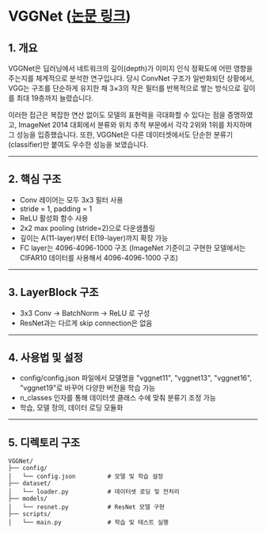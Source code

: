 # VGGNet ([논문 링크](https://arxiv.org/pdf/1409.1556))

## 1. 개요

VGGNet은 딥러닝에서 네트워크의 깊이(depth)가 이미지 인식 정확도에 어떤 영향을 주는지를 체계적으로 분석한 연구입니다. 당시 ConvNet 구조가 일반화되던 상황에서, VGG는 구조를 단순하게 유지한 채 3×3의 작은 필터를 반복적으로 쌓는 방식으로 깊이를 최대 19층까지 늘렸습니다.

이러한 접근은 복잡한 연산 없이도 모델의 표현력을 극대화할 수 있다는 점을 증명하였고, ImageNet 2014 대회에서 분류와 위치 추적 부문에서 각각 2위와 1위를 차지하며 그 성능을 입증했습니다. 또한, VGGNet은 다른 데이터셋에서도 단순한 분류기(classifier)만 붙여도 우수한 성능을 보였습니다.

---

## 2. 핵심 구조

- Conv 레이어는 모두 3x3 필터 사용
- stride = 1, padding = 1
- ReLU 활성화 함수 사용
- 2x2 max pooling (stride=2)으로 다운샘플링
- 깊이는 A(11-layer)부터 E(19-layer)까지 확장 가능
- FC layer는 4096-4096-1000 구조 (ImageNet 기준이고 구현한 모델에서는 CIFAR10 데이터를 사용해서 4096-4096-1000 구조)

---

## 3. LayerBlock 구조

- 3x3 Conv → BatchNorm → ReLU 로 구성
- ResNet과는 다르게 skip connection은 없음

---

## 4. 사용법 및 설정
- config/config.json 파일에서 모델명을 "vggnet11", "vggnet13", "vggnet16", "vggnet19"로 바꾸어 다양한 버전을 학습 가능
- n_classes 인자를 통해 데이터셋 클래스 수에 맞춰 분류기 조정 가능
- 학습, 모델 정의, 데이터 로딩 모듈화

---

## 5. 디렉토리 구조
```
VGGNet/
├── config/
│   └── config.json         # 모델 및 학습 설정
├── dataset/
│   └── loader.py           # 데이터셋 로딩 및 전처리
├── models/
│   └── resnet.py           # ResNet 모델 구현
├── scripts/
│   └── main.py             # 학습 및 테스트 실행

